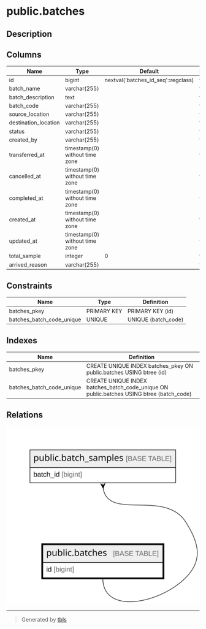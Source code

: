 # public.batches

## Description

## Columns

| Name                 | Type                           | Default                             | Nullable | Children                                        |
| -------------------- | ------------------------------ | ----------------------------------- | -------- | ----------------------------------------------- |
| id                   | bigint                         | nextval('batches_id_seq'::regclass) | false    | [public.batch_samples](public.batch_samples.md) |
| batch_name           | varchar(255)                   |                                     | false    |                                                 |
| batch_description    | text                           |                                     | true     |                                                 |
| batch_code           | varchar(255)                   |                                     | false    |                                                 |
| source_location      | varchar(255)                   |                                     | false    |                                                 |
| destination_location | varchar(255)                   |                                     | false    |                                                 |
| status               | varchar(255)                   |                                     | false    |                                                 |
| created_by           | varchar(255)                   |                                     | false    |                                                 |
| transferred_at       | timestamp(0) without time zone |                                     | true     |                                                 |
| cancelled_at         | timestamp(0) without time zone |                                     | true     |                                                 |
| completed_at         | timestamp(0) without time zone |                                     | true     |                                                 |
| created_at           | timestamp(0) without time zone |                                     | true     |                                                 |
| updated_at           | timestamp(0) without time zone |                                     | true     |                                                 |
| total_sample         | integer                        | 0                                   | false    |                                                 |
| arrived_reason       | varchar(255)                   |                                     | true     |                                                 |

## Constraints

| Name                      | Type        | Definition          |
| ------------------------- | ----------- | ------------------- |
| batches_pkey              | PRIMARY KEY | PRIMARY KEY (id)    |
| batches_batch_code_unique | UNIQUE      | UNIQUE (batch_code) |

## Indexes

| Name                      | Definition                                                                               |
| ------------------------- | ---------------------------------------------------------------------------------------- |
| batches_pkey              | CREATE UNIQUE INDEX batches_pkey ON public.batches USING btree (id)                      |
| batches_batch_code_unique | CREATE UNIQUE INDEX batches_batch_code_unique ON public.batches USING btree (batch_code) |

## Relations

![er](public.batches.svg)

---

> Generated by [tbls](https://github.com/k1LoW/tbls)
